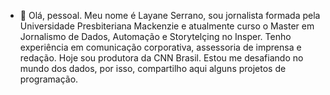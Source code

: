 - 👋 Olá, pessoal. Meu nome é Layane Serrano, sou jornalista formada pela Universidade Presbiteriana Mackenzie e atualmente curso o Master em Jornalismo de Dados, Automação e Storytelçing no Insper. 
Tenho experiência em comunicação corporativa, assessoria de imprensa e redação. Hoje sou produtora da CNN Brasil. 
Estou me desafiando no mundo dos dados, por isso, compartilho aqui alguns projetos de programação. 

